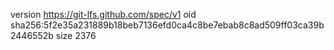 version https://git-lfs.github.com/spec/v1
oid sha256:5f2e35a231889b18beb7136efd0ca4c8be7ebab8c8ad509ff03ca39b2446552b
size 2376
